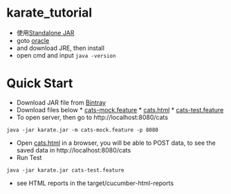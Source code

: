 # karate_tutorial

* 使用[Standalone JAR](https://github.com/intuit/karate/tree/master/karate-netty#standalone-jar)
* goto [oracle](https://www.oracle.com/technetwork/java/javase/downloads/index.html)
* and download JRE, then install
* open cmd and input ```java -version```

# Quick Start
* Download JAR file from [Bintray](https://dl.bintray.com/ptrthomas/karate/)
* Download files below
        * [cats-mock.feature]
        * [cats.html]
        * [cats-test.feature]
* To open server, then go to http://localhost:8080/cats
```
java -jar karate.jar -m cats-mock.feature -p 8080
```
* Open [cats.html] in a browser, you will be able to POST data, to see the saved data in http://localhost:8080/cats
* Run Test
```
java -jar karate.jar cats-test.feature
```
* see HTML reports in the target/cucumber-html-reports


[cats-mock.feature]:https://github.com/intuit/karate/blob/master/karate-demo/src/test/java/mock/web/cats-mock.feature
[cats.html]:https://github.com/intuit/karate/blob/master/karate-demo/src/test/java/mock/web/cats.html
[cats-test.feature]:https://github.com/intuit/karate/blob/master/karate-demo/src/test/java/mock/web/cats-test.feature